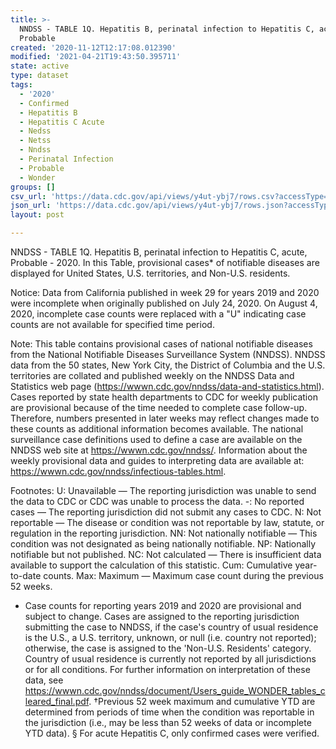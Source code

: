 ```yaml
---
title: >-
  NNDSS - TABLE 1Q. Hepatitis B, perinatal infection to Hepatitis C, acute,
  Probable
created: '2020-11-12T12:17:08.012390'
modified: '2021-04-21T19:43:50.395711'
state: active
type: dataset
tags:
  - '2020'
  - Confirmed
  - Hepatitis B
  - Hepatitis C Acute
  - Nedss
  - Netss
  - Nndss
  - Perinatal Infection
  - Probable
  - Wonder
groups: []
csv_url: 'https://data.cdc.gov/api/views/y4ut-ybj7/rows.csv?accessType=DOWNLOAD'
json_url: 'https://data.cdc.gov/api/views/y4ut-ybj7/rows.json?accessType=DOWNLOAD'
layout: post

---
```

NNDSS - TABLE 1Q. Hepatitis B, perinatal infection to Hepatitis C, acute, Probable - 2020. In this Table, provisional cases* of notifiable diseases are displayed for United States, U.S. territories, and Non-U.S. residents.

Notice: Data from California published in week 29 for years 2019 and 2020 were incomplete when originally published on July 24, 2020. On August 4, 2020, incomplete case counts were replaced with a "U" indicating case counts are not available for specified time period. 

Note: 
This table contains provisional cases of national notifiable diseases from the National Notifiable Diseases Surveillance System (NNDSS). NNDSS data from the 50 states, New York City, the District of Columbia and the U.S. territories are collated and published weekly on the NNDSS Data and Statistics web page (https://wwwn.cdc.gov/nndss/data-and-statistics.html). Cases reported by state health departments to CDC for weekly publication are provisional because of the time needed to complete case follow-up. Therefore, numbers presented in later weeks may reflect changes made to these counts as additional information becomes available. The national surveillance case definitions used to define a case are available on the NNDSS web site at https://wwwn.cdc.gov/nndss/. Information about the weekly provisional data and guides to interpreting data are available at: https://wwwn.cdc.gov/nndss/infectious-tables.html. 

Footnotes:
U: Unavailable — The reporting jurisdiction was unable to send the data to CDC or CDC was unable to process the data.
-: No reported cases — The reporting jurisdiction did not submit any cases to CDC.
N: Not reportable — The disease or condition was not reportable by law, statute, or regulation in the reporting jurisdiction.
NN: Not nationally notifiable — This condition was not designated as being nationally notifiable.
NP: Nationally notifiable but not published.
NC: Not calculated — There is insufficient data available to support the calculation of this statistic.
Cum: Cumulative year-to-date counts.
Max: Maximum — Maximum case count during the previous 52 weeks.
* Case counts for reporting years 2019 and 2020 are provisional and subject to change. Cases are assigned to the reporting jurisdiction submitting the case to NNDSS, if the case's country of usual residence is the U.S., a U.S. territory, unknown, or null (i.e. country not reported); otherwise, the case is assigned to the 'Non-U.S. Residents' category. Country of usual residence is currently not reported by all jurisdictions or for all conditions. For further information on interpretation of these data, see https://wwwn.cdc.gov/nndss/document/Users_guide_WONDER_tables_cleared_final.pdf.
†Previous 52 week maximum and cumulative YTD are determined from periods of time when the condition was reportable in the jurisdiction (i.e., may be less than 52 weeks of data or incomplete YTD data). 
§ For acute Hepatitis C, only confirmed cases were verified.
